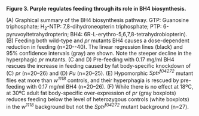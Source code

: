 **Figure 3. Purple regulates feeding through its role in BH4 biosynthesis.**

(A) Graphical summary of the BH4 biosynthesis pathway. GTP: Guanosine triphosphate; H<sub>2</sub>-NTP: 7,8-dihydroneopterin triphosphate; PTP: 6-pyruvoyltetrahydropterin; BH4: 6R-L-erythro-5,6,7,8-tetrahydrobiopterin).
(B) Feeding both wild-type and *pr* mutants BH4 causes a dose-dependent reduction in feeding (n=20--40). The linear regression lines (black) and 95% confidence intervals (gray) are shown. Note the steeper decline in the hyperphagic *pr* mutants.
(C and D) Pre-feeding with 0.17 mg/ml BH4 rescues the increase in feeding caused by fat body-specific knockdown of (C) *pr* (n=20–26) and (D) *Pu* (n=20–25).
(E) Hypomorphic *Sptr<sup>f04272</sup>* mutant flies eat more than *w<sup>1118</sup>* controls, and their hyperphagia is rescued by pre-feeding with 0.17 mg/ml BH4 (n=20–26).
(F) While there is no effect at 18ºC, at 30ºC adult fat body-specific over-expression of *pr* (gray boxplots) reduces feeding below the level of heterozygous controls (white boxplots) in the *w<sup>1118</sup>* background but not the *Sptr<sup>f04272</sup>* mutant background (n=27).